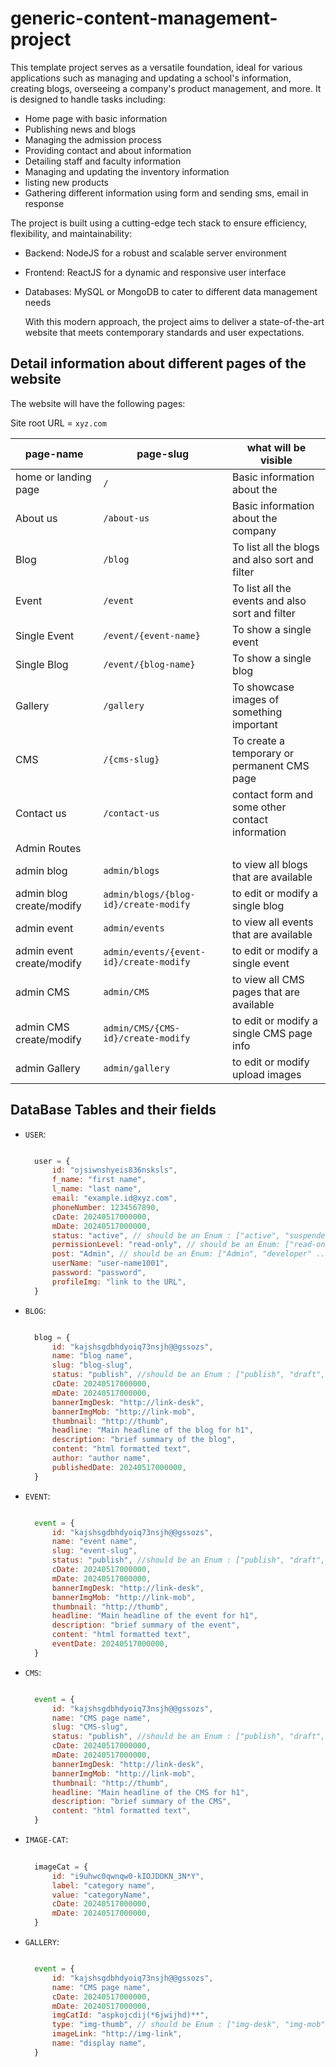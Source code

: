 # generic-content-management-project

This template project serves as a versatile foundation, ideal for various applications such as managing and updating a school's information, creating blogs, overseeing a company's product management, and more. It is designed to handle tasks including:

- Home page with basic information
- Publishing news and blogs
- Managing the admission process
- Providing contact and about information
- Detailing staff and faculty information
- Managing and updating the inventory information
- listing new products
- Gathering different information using form and sending sms, email in response
  
The project is built using a cutting-edge tech stack to ensure efficiency, flexibility, and maintainability:

- Backend: NodeJS for a robust and scalable server environment
- Frontend: ReactJS for a dynamic and responsive user interface
- Databases: MySQL or MongoDB to cater to different data management needs

    With this modern approach, the project aims to deliver a state-of-the-art website that meets contemporary standards and user expectations.

## Detail information about different pages of the website

The website will have the following pages:

Site root URL = `xyz.com`

| page-name                     | page-slug                              | what will be visible                             |
|-------------------------------|----------------------------------------|--------------------------------------------------|
| home or landing page          | `/`                                    | Basic information about the                      |
| About us                      | `/about-us`                            | Basic information about the company              |
| Blog                          | `/blog`                                | To list all the blogs and also sort and filter   |
| Event                         | `/event`                               | To list all the events and also sort and filter  |
| Single Event                  | `/event/{event-name}`                  | To show a single event                           |
| Single Blog                   | `/event/{blog-name}`                   | To show a single blog                            |
| Gallery                       | `/gallery`                             | To showcase images of something important        |
| CMS                           | `/{cms-slug}`                          | To create a temporary or permanent CMS page      |
| Contact us                    | `/contact-us`                          | contact form and some other contact information  |
|                                               Admin Routes                                                                |
| admin blog                    | `admin/blogs`                          | to view all blogs that are available             |
| admin blog create/modify      | `admin/blogs/{blog-id}/create-modify`  | to edit or modify a single blog                  |
| admin event                   | `admin/events`                         | to view all events that are available            |
| admin event create/modify     | `admin/events/{event-id}/create-modify`| to edit or modify a single event                 |
| admin CMS                     | `admin/CMS`                            | to view all CMS pages that are available         |
| admin CMS create/modify       | `admin/CMS/{CMS-id}/create-modify`     | to edit or modify a single CMS page info         |
| admin Gallery                 | `admin/gallery`                        | to edit or modify upload images                  |

## DataBase Tables and their fields

- `USER`:
  
  ```js

    user = {
        id: "ojsiwnshyeis836nsksls",
        f_name: "first name",
        l_name: "last name",
        email: "example.id@xyz.com",
        phoneNumber: 1234567890,
        cDate: 20240517000000,
        mDate: 20240517000000,
        status: "active", // should be an Enum : ["active", "suspended", "deleted"]
        permissionLevel: "read-only", // should be an Enum: ["read-only", "write-only", "read-write"]
        post: "Admin", // should be an Enum: ["Admin", "developer" .....],
        userName: "user-name1001",
        password: "password",
        profileImg: "link to the URL",
    }
  ```

- `BLOG`:
  
  ```js

    blog = {
        id: "kajshsgdbhdyoiq73nsjh@@gssozs",
        name: "blog name",
        slug: "blog-slug",
        status: "publish", //should be an Enum : ["publish", "draft", "deleted"]
        cDate: 20240517000000,
        mDate: 20240517000000,
        bannerImgDesk: "http://link-desk",
        bannerImgMob: "http://link-mob",
        thumbnail: "http://thumb",
        headline: "Main headline of the blog for h1",
        description: "brief summary of the blog",
        content: "html formatted text",
        author: "author name",
        publishedDate: 20240517000000,
    }
  ```

- `EVENT`:
  
  ```js

    event = {
        id: "kajshsgdbhdyoiq73nsjh@@gssozs",
        name: "event name",
        slug: "event-slug",
        status: "publish", //should be an Enum : ["publish", "draft", "deleted"]
        cDate: 20240517000000,
        mDate: 20240517000000,
        bannerImgDesk: "http://link-desk",
        bannerImgMob: "http://link-mob",
        thumbnail: "http://thumb",
        headline: "Main headline of the event for h1",
        description: "brief summary of the event",
        content: "html formatted text",
        eventDate: 20240517000000,
    }
  ```

- `CMS`:
  
  ```js

    event = {
        id: "kajshsgdbhdyoiq73nsjh@@gssozs",
        name: "CMS page name",
        slug: "CMS-slug",
        status: "publish", //should be an Enum : ["publish", "draft", "deleted"]
        cDate: 20240517000000,
        mDate: 20240517000000,
        bannerImgDesk: "http://link-desk",
        bannerImgMob: "http://link-mob",
        thumbnail: "http://thumb",
        headline: "Main headline of the CMS for h1",
        description: "brief summary of the CMS",
        content: "html formatted text",
    }
  ```

- `IMAGE-CAT`:
  
  ```js
    
    imageCat = {
        id: "i9uhwc0qwnqw0-kIOJDOKN_3N*Y",
        label: "category name",
        value: "categoryName",
        cDate: 20240517000000,
        mDate: 20240517000000,
    }

  ```

- `GALLERY`:
  
  ```js

    event = {
        id: "kajshsgdbhdyoiq73nsjh@@gssozs",
        name: "CMS page name",
        cDate: 20240517000000,
        mDate: 20240517000000,
        imgCatId: "aspkojcdij(*6jwijhd)**",
        type: "img-thumb", // should be Enum : ["img-desk", "img-mob", "img-thumb"]
        imageLink: "http://img-link",
        name: "display name",
    }
  ```
